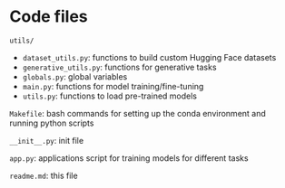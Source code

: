# Code files

`utils/`
- `dataset_utils.py`: functions to build custom Hugging Face datasets
- `generative_utils.py`: functions for generative tasks
- `globals.py`: global variables
- `main.py`: functions for model training/fine-tuning
- `utils.py`: functions to load pre-trained models


`Makefile`: bash commands for setting up the conda environment and running python scripts

`__init__.py`: init file

`app.py`: applications script for training models for different tasks

`readme.md`: this file
